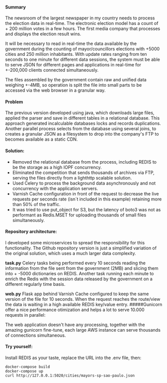 #### Summary
The newsroom of the largest newspaper in my country needs to process the election data in real-time. The electronic election model has a count of + 200 million votes in a few hours. The first media company that processes and displays the election result wins.

It will be necessary to read in real-time the data available by the government during the counting of mayor/councillors elections with +5000 cities and 250 million inhabitants. With update rates ranging from ten seconds to one minute for different data sessions, the system must be able to serve JSON for different pages and applications in real-time for +-200,000 clients connected simultaneously.

The files assembled by the government contain raw and unified data weighing +-4MB, so operation is split the file into small parts to be accessed via the web browser in a granular way.

#### Problem
The previous version developed using java, which downloads large files, applied the parser and save in different tables in a relational database.
This approach generated incalculable databases locks and records duplications. Another parallel process selects from the database using several joins, to creates a granular JSON as a filesystem to drop into the company's FTP to becomes available as a static CDN. 

#### Solution:
* Removed the relational database from the process, including REDIS to be the storage as a high IOPF concurrency.
* Eliminated the competition that sends thousands of archives via FTP, serving the files directly from a lighthttp scalable solution.
* Used Celery to process the background data asynchronously and not concurrency with the application servers.
* Varnish Cache configuration in front of the request to decrease the live requests per seconds rate (isn´t included in this example) retaining more than 50% of the traffic.
* It was tried to use put_object for S3, but the latency of boto3 was not as performant as Redis.MSET for uploading thousands of small files simultaneously.

#### Repository architecture:
I developed some microservices to spread the responsibility for this functionality. The Github repository version is just a simplified variation of the original solution, which uses a much larger data complexity.

**task.py** Celery tasks being performed every 10 seconds reading the information from the file sent from the government (2MB) and slicing them into + -5000 dictionaries on REDIS. Another task running each minute to enrich the Redis with the session data released by the government on a different regularly time basis.

**web.py** Flask app behind Varnish Cache configured to keep the same version of the file for 10 seconds. When the request reaches the route/view the data is waiting in a high available REDIS key/value entry. 
#####Gunicorn offer a nice performance otimization and helps a lot to serve 10.000 requests in parallel:
    
The web application doesn't have any processing, together with the amazing gunicorn fine-tune, each large AWS instance can serve thousands of connections simultaneous.
    

#### Try yourself:
Install REDIS as your taste, replace the URL into the .env file, then:
    
    docker-compose build
    docker-compose up
    curl http://127.0.0.1:5020/cities/mayors-sp-sao-paulo.json

